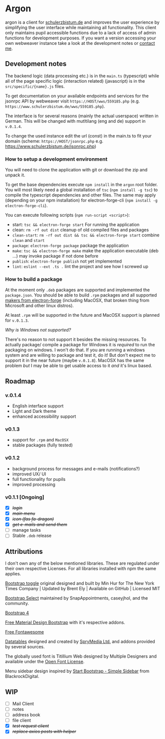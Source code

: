 # Argon

argon is a client for [schulerzbistum.de](https://www.schulerzbistum.de) and improves the user experience by simplifying the user interface while maintaining all functionality. This client only maintains pupil accessible functions due to a lack of access of admin functions for development purposes. If you want a version accessing your own webweaver instance take a look at the development notes or [contact me](https://sinclair.gq/pages/contact.html).

## Development notes

The backend logic (data processing etc.) is in the `main.ts` (typescript) while all of the page specific logic (interaction related) (javascript) is in the `src/specific/{name}.js` files.

To get documentation on your available endpoints and services for the jsonrpc API by webweaver visit `https://HOST/wws/559185.php` (e.g. `https://www.schulerzbistum.de/wws/559185.php`).

The interface is for several reasons (mainly the actual userspace) written in German. This will be changed with mutltilang (eng and de) support in `v.0.1.4`.

To change the used instance edit the url (const) in the main.ts to fit your domain (scheme: `https://HOST/jsonrpc.php` e.g. <https://www.schulerzbistum.de/jsonrpc.php>)

### How to setup a development environment

You will need to clone the application with git or download the zip and unpack it.

To get the base dependencies execute `npm install` in the `argon` root folder. You will most likely need a global installation of `tsc` (`npm install -g tsc`) to compile the typescript dependencies and other files. The same may apply (depending on your npm installation) for electron-forge-cli (`npm install -g electron-forge-cli`).

You can execute following scripts (`npm run-script <script>`):

- start: `tsc && electron-forge start` For running the application
- clean: `rm -rf out dist` cleanup of old compiled files and packages
- `clean-start`: `rm -rf out dist && tsc && electron-forge start` combine `clean` and `start`
- `package`: `electron-forge package` package the application
- `make`: `tsc && electron-forge make` make the application executable (deb ...) may invoke package if not done before
- `publish`: `electron-forge publish` not yet implemented
- `lint`: `eslint --ext .ts .` lint the project and see how I screwed up

### How to build a package

At the moment only `.deb` packages are supported and implemented the `package.json`. You should be able to build `.rpm` packages and all supported [makers from electron-forge]() (including MacOSX, that broken thing from Microsoft and other linux distros).

At least `.rpm` will be supported in the future and MacOSX support is planned for `v.0.1.3`.

_Why is Windows not supported?_

There's no reason to not support it besides the missing resources. To actually package/ compile a package for Windows it is _required_ to run the packaging on windows. I won't do that. If you are running a windows system and are willing to package and test it, do it! But don't expect me to support it in the near future (maybe `v.0.1.8`). MacOSX has the same problem _but_ I may be able to get usable access to it _and_ it's linux based.

## Roadmap

### v.0.1.4

- English interface support
- Light and Dark theme
- enhanced accessibility support

### v0.1.3

- support for `.rpm` and `MacOSX`
- stable packages (fully tested)

### v0.1.2

- background process for messages and e-mails (notifications?)
- improved UX/ UI
- full functionality for pupils
- improved processing

### v0.1.1 [Ongoing]

- [X] ~~*login*~~
- [X] ~~*main menu*~~
- [X] ~~*icon (fas fa-dragon)*~~
- [X] ~~*get e-mails and send them*~~
- [ ] manage tasks
- [ ] Stable `.deb` release

## Attributions

I don't own any of the below mentioned libraries. These are regulated under their own respective Licenses. For all libraries installed with npm the same applies.

[Bootstrap toggle](https://gitbrent.github.io/bootstrap4-toggle/) original designed and built by Min Hur for The New York Times Company | Updated by Brent Ely | Available on GitHub | Licensed MIT

[Bootstrap Select](https://developer.snapappointments.com/bootstrap-select/) maintained by SnapAppointments, caseyjhol, and the community.

[Bootstrap 4](https://getbootstrap.com/) 

[Free Material Design Bootstrap](https://mdbootstrap.com/) with it's respective addons.

[Free Fontawesome](https://fontawesome.com/)

[Datatables](https://datatables.net/) designed and created by [SpryMedia Ltd.](https://sprymedia.co.uk/) and addons provided by several sources.

The globally used font is Titillium Web designed by Multiple Designers and available under the [Open Font License](https://scripts.sil.org/cms/scripts/page.php?site_id=nrsi&id=OFL).

Menu sidebar design inspired by [Start Bootstrap - Simple Sidebar](https://github.com/BlackrockDigital/startbootstrap-simple-sidebar) from BlackrockDigital.

## WIP

- [ ] Mail Client
- [ ] notes
- [ ] address book
- [ ] file client
- [X] ~~*test request client*~~
- [X] ~~*replace axios posts with helper*~~
